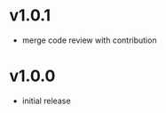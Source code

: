 v1.0.1
==================
* merge code review with contribution

v1.0.0
==================
* initial release
